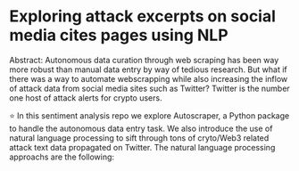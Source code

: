 # Exploring attack  excerpts on social media cites pages using NLP

Abstract: Autonomous data curation through web scraping has been way more robust than manual data entry by way of tedious research. But what if there was a way to automate webscrapping while also increasing the inflow of attack data from social media sites such as Twitter? Twitter is the number one host of attack alerts for crypto users.

:star: In this sentiment analysis repo we explore Autoscraper, a Python package to handle the autonomous data entry task. We also introduce the use of natural language processing to sift through tons of cryto/Web3 related attack text data propagated on Twitter. The natural language processing approachs are the following: 

